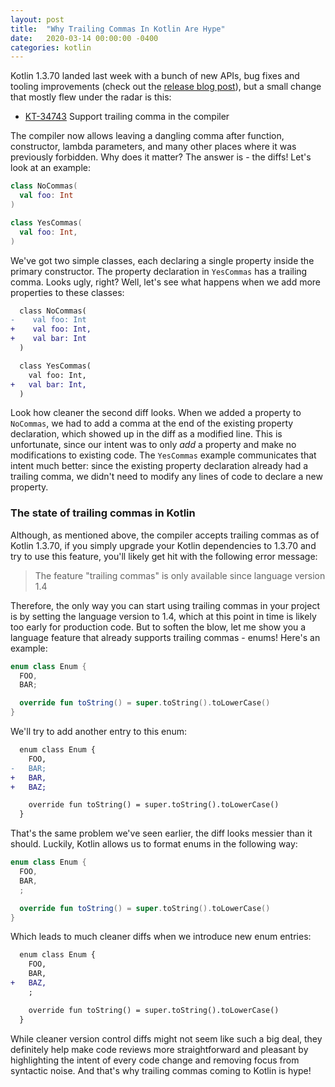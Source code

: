 ```yaml
---
layout: post
title:  "Why Trailing Commas In Kotlin Are Hype"
date:   2020-03-14 00:00:00 -0400
categories: kotlin
---
```

Kotlin 1.3.70 landed last week with a bunch of new APIs, bug fixes and tooling improvements (check 
out the [release blog post][release-blog-post]), but a small change that mostly flew under the radar 
is this:

- [KT-34743][kt-34743] Support trailing comma in the compiler

The compiler now allows leaving a dangling comma after function, constructor, lambda parameters, and 
many other places where it was previously forbidden. Why does it matter? The answer is - the diffs! 
Let's look at an example:

```kotlin
class NoCommas(
  val foo: Int
)

class YesCommas(
  val foo: Int,
)
```

We've got two simple classes, each declaring a single property inside the primary constructor. The 
property declaration in `YesCommas` has a trailing comma. Looks ugly, right? Well, let's see what 
happens when we add more properties to these classes:

```diff
  class NoCommas(
-    val foo: Int
+    val foo: Int,
+    val bar: Int
  )

  class YesCommas(
    val foo: Int,
+   val bar: Int,
  )
```

Look how cleaner the second diff looks. When we added a property to `NoCommas`, we had to add a 
comma at the end of the existing property declaration, which showed up in the diff as a modified 
line. This is unfortunate, since our intent was to only *add* a property and make no modifications 
to existing code. The `YesCommas` example communicates that intent much better: since the existing 
property declaration already had a trailing comma, we didn't need to modify any lines of code to 
declare a new property.

### The state of trailing commas in Kotlin

Although, as mentioned above, the compiler accepts trailing commas as of Kotlin 1.3.70, if you 
simply upgrade your Kotlin dependencies to 1.3.70 and try to use this feature, you'll likely get 
hit with the following error message:

> The feature "trailing commas" is only available since language version 1.4

Therefore, the only way you can start using trailing commas in your project is by setting the 
language version to 1.4, which at this point in time is likely too early for production code. But to 
soften the blow, let me show you a language feature that already supports trailing commas - enums! 
Here's an example:

```kotlin
enum class Enum {
  FOO,
  BAR;

  override fun toString() = super.toString().toLowerCase()
}
```

We'll try to add another entry to this enum:

```diff
  enum class Enum {
    FOO,
-   BAR;
+   BAR,
+   BAZ;

    override fun toString() = super.toString().toLowerCase()
  }
```

That's the same problem we've seen earlier, the diff looks messier than it should. Luckily, Kotlin 
allows us to format enums in the following way:

```kotlin
enum class Enum {
  FOO,
  BAR,
  ;

  override fun toString() = super.toString().toLowerCase()
}
```

Which leads to much cleaner diffs when we introduce new enum entries:

```diff
  enum class Enum {
    FOO,
    BAR,
+   BAZ,
    ;

    override fun toString() = super.toString().toLowerCase()
  }
```

While cleaner version control diffs might not seem like such a big deal, they definitely help make 
code reviews more straightforward and pleasant by highlighting the intent of every code change and 
removing focus from syntactic noise. And that's why trailing commas coming to Kotlin is hype!

[release-blog-post]: https://blog.jetbrains.com/kotlin/2020/03/kotlin-1-3-70-released/
[kt-34743]: https://youtrack.jetbrains.com/issue/KT-34743
